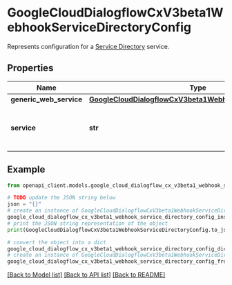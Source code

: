 # GoogleCloudDialogflowCxV3beta1WebhookServiceDirectoryConfig

Represents configuration for a [Service Directory](https://cloud.google.com/service-directory) service.

## Properties

Name | Type | Description | Notes
------------ | ------------- | ------------- | -------------
**generic_web_service** | [**GoogleCloudDialogflowCxV3beta1WebhookGenericWebService**](GoogleCloudDialogflowCxV3beta1WebhookGenericWebService.md) |  | [optional] 
**service** | **str** | Required. The name of [Service Directory](https://cloud.google.com/service-directory) service. Format: &#x60;projects//locations//namespaces//services/&#x60;. &#x60;Location ID&#x60; of the service directory must be the same as the location of the agent. | [optional] 

## Example

```python
from openapi_client.models.google_cloud_dialogflow_cx_v3beta1_webhook_service_directory_config import GoogleCloudDialogflowCxV3beta1WebhookServiceDirectoryConfig

# TODO update the JSON string below
json = "{}"
# create an instance of GoogleCloudDialogflowCxV3beta1WebhookServiceDirectoryConfig from a JSON string
google_cloud_dialogflow_cx_v3beta1_webhook_service_directory_config_instance = GoogleCloudDialogflowCxV3beta1WebhookServiceDirectoryConfig.from_json(json)
# print the JSON string representation of the object
print(GoogleCloudDialogflowCxV3beta1WebhookServiceDirectoryConfig.to_json())

# convert the object into a dict
google_cloud_dialogflow_cx_v3beta1_webhook_service_directory_config_dict = google_cloud_dialogflow_cx_v3beta1_webhook_service_directory_config_instance.to_dict()
# create an instance of GoogleCloudDialogflowCxV3beta1WebhookServiceDirectoryConfig from a dict
google_cloud_dialogflow_cx_v3beta1_webhook_service_directory_config_from_dict = GoogleCloudDialogflowCxV3beta1WebhookServiceDirectoryConfig.from_dict(google_cloud_dialogflow_cx_v3beta1_webhook_service_directory_config_dict)
```
[[Back to Model list]](../README.md#documentation-for-models) [[Back to API list]](../README.md#documentation-for-api-endpoints) [[Back to README]](../README.md)


